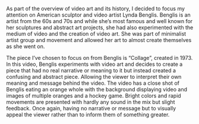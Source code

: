 As part of the overview of video art and its history, I decided to focus my attention on American sculptor and video artist Lynda Benglis. Benglis is an artist from the 60s and 70s and while she’s most famous and well known for her sculptures and abstract art projects, she had also experimented with the medium of video and the creation of video art. She was part of minimalist artist group and movement and allowed her art to almost create themselves as she went on. 

The piece I’ve chosen to focus on from Benglis is “Collage”, created in 1973. In this video, Benglis experiments with video art and decides to create a piece that had no real narrative or meaning to it but instead created a confusing and abstract piece. Allowing the viewer to interpret their own meaning and message behind the video. The video has a close shot of Benglis eating an orange whole with the background displaying video and images of multiple oranges and a hockey game. Bright colors and rapid movements are presented with hardly any sound in the mix but slight feedback. Once again, having no narrative or message but to visually appeal the viewer rather than to inform them of something greater. 
